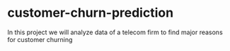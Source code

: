 # customer-churn-prediction
In this project we will analyze data of a telecom firm to find major reasons for customer churning
